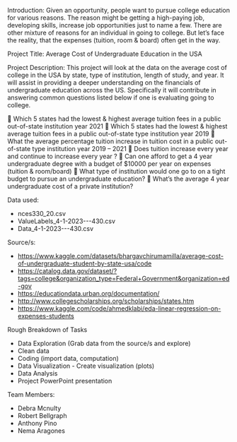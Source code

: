 
Introduction: Given an opportunity, people want to pursue college education for various reasons. The reason might be getting a high-paying 		job, developing skills, increase job opportunities just to name a few. There are other mixture of reasons for an individual in 		going to college. But let’s face the reality, that the expenses (tuition, room & board) often get in the way.

Project Title: Average Cost of Undergraduate Education in the USA

Project Description: 
 	This project will look at the data on the average cost of college in the USA by state, type of institution, length of study, and 	year. It   	will assist in providing a deeper understanding on the financials of undergraduate education across the US. Specifically 	it will contribute in answering common questions listed below if one is evaluating going to college.

	Which 5 states had the lowest & highest average tuition fees in a public out-of-state institution year 2021 
	Which 5 states had the lowest & highest average tuition fees  in a public out-of-state type institution year 2019 
	What the average percentage tuition increase in tuition cost in a public out-of-state type institution year 2019 – 2021
	Does tuition increase every year and continue to increase every year ?
	Can one afford to get a 4 year undergraduate degree with a budget of $10000 per year on expenses (tuition & room/board)
	What type of institution would one go to on a tight budget to pursue an undergraduate education?
	What’s the average 4 year  undergraduate cost of a private institution?

Data used: 
- nces330_20.csv
- ValueLabels_4-1-2023---430.csv
- Data_4-1-2023---430.csv

Source/s: 
-	https://www.kaggle.com/datasets/bhargavchirumamilla/average-cost-of-undergraduate-student-by-state-usa/code
-	https://catalog.data.gov/dataset/?tags=college&organization_type=Federal+Government&organization=ed-gov
-	https://educationdata.urban.org/documentation/
-	http://www.collegescholarships.org/scholarships/states.htm
-	https://www.kaggle.com/code/ahmedklabi/eda-linear-regression-on-expenses-students

Rough Breakdown of Tasks 
-	Data Exploration (Grab data from the source/s and explore)
-	Clean data   
-	Coding (import data, computation)
-	Data Visualization - Create visualization (plots)
-	Data Analysis
-	Project PowerPoint presentation

Team Members: 
-	Debra Mcnulty
-	Robert Bellgraph
-	Anthony Pino
-	Nema Aragones

